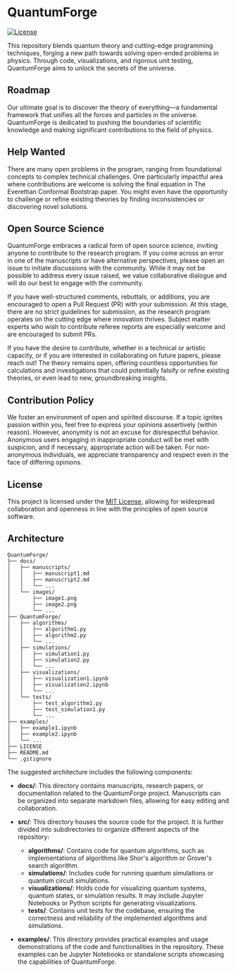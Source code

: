 # QuantumForge

[![License](https://img.shields.io/badge/License-MIT-blue.svg)](https://opensource.org/licenses/MIT)

This repository blends quantum theory and cutting-edge programming techniques, forging a new path towards solving open-ended problems in physics. Through code, visualizations, and rigorous unit testing, QuantumForge aims to unlock the secrets of the universe.

## Roadmap

Our ultimate goal is to discover the theory of everything—a fundamental framework that unifies all the forces and particles in the universe. QuantumForge is dedicated to pushing the boundaries of scientific knowledge and making significant contributions to the field of physics.

## Help Wanted

There are many open problems in the program, ranging from foundational concepts to complex technical challenges. One particularly impactful area where contributions are welcome is solving the final equation in The Everettian Conformal Bootstrap paper. You might even have the opportunity to challenge or refine existing theories by finding inconsistencies or discovering novel solutions.

## Open Source Science

QuantumForge embraces a radical form of open source science, inviting anyone to contribute to the research program. If you come across an error in one of the manuscripts or have alternative perspectives, please open an issue to initiate discussions with the community. While it may not be possible to address every issue raised, we value collaborative dialogue and will do our best to engage with the community.

If you have well-structured comments, rebuttals, or additions, you are encouraged to open a Pull Request (PR) with your submission. At this stage, there are no strict guidelines for submission, as the research program operates on the cutting edge where innovation thrives. Subject matter experts who wish to contribute referee reports are especially welcome and are encouraged to submit PRs.

If you have the desire to contribute, whether in a technical or artistic capacity, or if you are interested in collaborating on future papers, please reach out! The theory remains open, offering countless opportunities for calculations and investigations that could potentially falsify or refine existing theories, or even lead to new, groundbreaking insights.

## Contribution Policy

We foster an environment of open and spirited discourse. If a topic ignites passion within you, feel free to express your opinions assertively (within reason). However, anonymity is not an excuse for disrespectful behavior. Anonymous users engaging in inappropriate conduct will be met with suspicion, and if necessary, appropriate action will be taken. For non-anonymous individuals, we appreciate transparency and respect even in the face of differing opinions.

## License

This project is licensed under the [MIT License](https://opensource.org/licenses/MIT), allowing for widespread collaboration and openness in line with the principles of open source software.

## Architecture
```
QuantumForge/
├── docs/
│   ├── manuscripts/
│   │   ├── manuscript1.md
│   │   ├── manuscript2.md
│   │   └── ...
│   └── images/
│       ├── image1.png
│       ├── image2.png
│       └── ...
├── QuantumForge/
│   ├── algorithms/
│   │   ├── algorithm1.py
│   │   ├── algorithm2.py
│   │   └── ...
│   ├── simulations/
│   │   ├── simulation1.py
│   │   ├── simulation2.py
│   │   └── ...
│   ├── visualizations/
│   │   ├── visualization1.ipynb
│   │   ├── visualization2.ipynb
│   │   └── ...
│   └── tests/
│       ├── test_algorithm1.py
│       ├── test_simulation1.py
│       └── ...
├── examples/
│   ├── example1.ipynb
│   ├── example2.ipynb
│   └── ...
├── LICENSE
├── README.md
└── .gitignore
```

The suggested architecture includes the following components:

- **docs/**: This directory contains manuscripts, research papers, or documentation related to the QuantumForge project. Manuscripts can be organized into separate markdown files, allowing for easy editing and collaboration.

- **src/**: This directory houses the source code for the project. It is further divided into subdirectories to organize different aspects of the repository:
  - **algorithms/**: Contains code for quantum algorithms, such as implementations of algorithms like Shor's algorithm or Grover's search algorithm.
  - **simulations/**: Includes code for running quantum simulations or quantum circuit simulations.
  - **visualizations/**: Holds code for visualizing quantum systems, quantum states, or simulation results. It may include Jupyter Notebooks or Python scripts for generating visualizations.
  - **tests/**: Contains unit tests for the codebase, ensuring the correctness and reliability of the implemented algorithms and simulations.

- **examples/**: This directory provides practical examples and usage demonstrations of the code and functionalities in the repository. These examples can be Jupyter Notebooks or standalone scripts showcasing the capabilities of QuantumForge.
